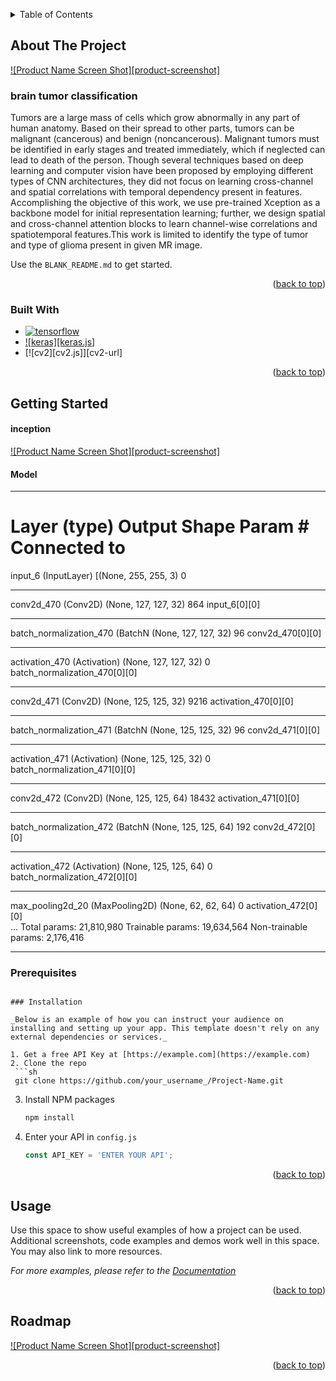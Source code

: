 <a name="readme-top"></a>
<!--
# brain-tumour-classification-by-using-a-Hybrid-Deep-Learning-Model
brain tumour classification by using a Hybrid Deep Learning Model
-->



<!-- PROJECT SHIELDS -->
<!--
*** I'm using markdown "reference style" links for readability.
*** Reference links are enclosed in brackets [ ] instead of parentheses ( ).
*** See the bottom of this document for the declaration of the reference variables
*** for contributors-url, forks-url, etc. This is an optional, concise syntax you may use.
*** https://www.markdownguide.org/basic-syntax/#reference-style-links
-->

<!-- TABLE OF CONTENTS -->
<details>
  <summary>Table of Contents</summary>
  <ol>
    <li>
      <a href="#about-the-project">About The Project</a>
      <ul>
        <li><a href="#built-with">Built With</a></li>
      </ul>
    </li>
    <li>
      <a href="#getting-started">Getting Started</a>
      <ul>
        <li><a href="#prerequisites">Prerequisites</a></li>
        <li><a href="#installation">Installation</a></li>
      </ul>
    </li>
    <li><a href="#usage">Usage</a></li>
    <li><a href="#roadmap">Roadmap</a></li>
  </ol>
</details>



<!-- ABOUT THE PROJECT -->
## About The Project

[![Product Name Screen Shot][product-screenshot]](https://example.com)

### brain tumor classification

Tumors are a large mass of cells which grow abnormally in any part of human anatomy. Based on their spread to other parts, tumors can be malignant (cancerous) and benign (noncancerous). Malignant tumors must be identified in early stages and treated immediately, which if neglected can lead to death of the person. Though several techniques based on deep learning and computer vision have been proposed by employing different types of CNN architectures, they did not focus on learning cross-channel and spatial correlations with temporal dependency present in features. 
Accomplishing the objective of this work, we use pre-trained Xception as a backbone model for initial representation learning; further, we design spatial and cross-channel attention blocks to learn channel-wise correlations and spatiotemporal features.This work is limited to identify the type of tumor and type of glioma present in given MR image.

Use the `BLANK_README.md` to get started.

<p align="right">(<a href="#readme-top">back to top</a>)</p>



### Built With

* [![tensorflow][tensorflow.js]][tensorflow-url]
* [![keras][keras.js]][keras-url]
* [![cv2][cv2.js]][cv2-url]

<p align="right">(<a href="#readme-top">back to top</a>)</p>



<!-- GETTING STARTED -->
## Getting Started

#### inception 
[![Product Name Screen Shot][product-screenshot]](https://cloud.google.com/static/tpu/docs/images/inceptionv3onc--oview.png)

#### Model
__________________________________________________________________________________________________
Layer (type)                    Output Shape         Param #     Connected to                     
==================================================================================================
input_6 (InputLayer)            [(None, 255, 255, 3) 0                                            
__________________________________________________________________________________________________
conv2d_470 (Conv2D)             (None, 127, 127, 32) 864         input_6[0][0]                    
__________________________________________________________________________________________________
batch_normalization_470 (BatchN (None, 127, 127, 32) 96          conv2d_470[0][0]                 
__________________________________________________________________________________________________
activation_470 (Activation)     (None, 127, 127, 32) 0           batch_normalization_470[0][0]    
__________________________________________________________________________________________________
conv2d_471 (Conv2D)             (None, 125, 125, 32) 9216        activation_470[0][0]             
__________________________________________________________________________________________________
batch_normalization_471 (BatchN (None, 125, 125, 32) 96          conv2d_471[0][0]                 
__________________________________________________________________________________________________
activation_471 (Activation)     (None, 125, 125, 32) 0           batch_normalization_471[0][0]    
__________________________________________________________________________________________________
conv2d_472 (Conv2D)             (None, 125, 125, 64) 18432       activation_471[0][0]             
__________________________________________________________________________________________________
batch_normalization_472 (BatchN (None, 125, 125, 64) 192         conv2d_472[0][0]                 
__________________________________________________________________________________________________
activation_472 (Activation)     (None, 125, 125, 64) 0           batch_normalization_472[0][0]    
__________________________________________________________________________________________________
max_pooling2d_20 (MaxPooling2D) (None, 62, 62, 64)   0           activation_472[0][0]             
...
Total params: 21,810,980
Trainable params: 19,634,564
Non-trainable params: 2,176,416
__________________________________________________________________________________________________

### Prerequisites


  ```

### Installation

_Below is an example of how you can instruct your audience on installing and setting up your app. This template doesn't rely on any external dependencies or services._

1. Get a free API Key at [https://example.com](https://example.com)
2. Clone the repo
   ```sh
   git clone https://github.com/your_username_/Project-Name.git
   ```
3. Install NPM packages
   ```sh
   npm install
   ```
4. Enter your API in `config.js`
   ```js
   const API_KEY = 'ENTER YOUR API';
   ```

<p align="right">(<a href="#readme-top">back to top</a>)</p>



<!-- USAGE EXAMPLES -->
## Usage

Use this space to show useful examples of how a project can be used. Additional screenshots, code examples and demos work well in this space. You may also link to more resources.

_For more examples, please refer to the [Documentation](https://example.com)_

<p align="right">(<a href="#readme-top">back to top</a>)</p>



<!-- ROADMAP -->
## Roadmap
[![Product Name Screen Shot][product-screenshot]](https://cloud.google.com/static/tpu/docs/images/inceptionv3onc--oview.png)


<p align="right">(<a href="#readme-top">back to top</a>)</p>






<!-- MARKDOWN LINKS & IMAGES -->
<!-- https://www.markdownguide.org/basic-syntax/#reference-style-links -->


[keras.io]: https://img.shields.io/badge/keras-FF0000?style=for-the-badge&logo=nextsdotjs&logoColor=white
[keras-url]: https://keras.io/
[tensorflow.js]: https://img.shields.io/badge/tensorflow-FFA500?style=for-the-badge&logo=nextsdotjs&logoColor=white
[tensorflow-url]: https://www.tensorflow.org/
